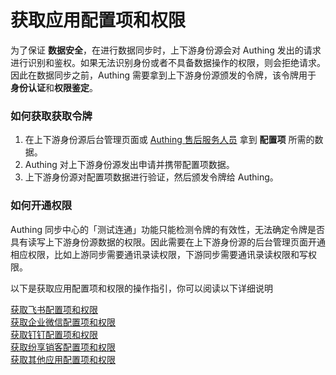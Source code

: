 # 获取应用配置项和权限

<LastUpdated/>

为了保证 **数据安全**，在进行数据同步时，上下游身份源会对 Authing 发出的请求进行识别和鉴权。如果无法识别身份或者不具备数据操作的权限，则会拒绝请求。因此在数据同步之前，Authing 需要拿到上下游身份源颁发的令牌，该令牌用于 **身份认证**和**权限鉴定**。
<br/>

### 如何获取获取令牌

1. 在上下游身份源后台管理页面或 [Authing 售后服务人员](csm@authing.cn) 拿到 **配置项** 所需的数据。
2. Authing 对上下游身份源发出申请并携带配置项数据。
3. 上下游身份源对配置项数据进行验证，然后颁发令牌给 Authing。

### 如何开通权限

Authing 同步中心的「测试连通」功能只能检测令牌的有效性，无法确定令牌是否具有读写上下游身份源数据的权限。因此需要在上下游身份源的后台管理页面开通相应权限，比如上游同步需要通讯录读权限，下游同步需要通讯录读权限和写权限。


以下是获取应用配置项和权限的操作指引，你可以阅读以下详细说明

[获取飞书配置项和权限](./lark.md)<br/>
[获取企业微信配置项和权限](./wechatwork.md)<br/>
[获取钉钉配置项和权限](./dingding.md)<br/>
[获取纷享销客配置项和权限](./fxiaoke.md)<br/>
[获取其他应用配置项和权限](./others.md)<br/>

